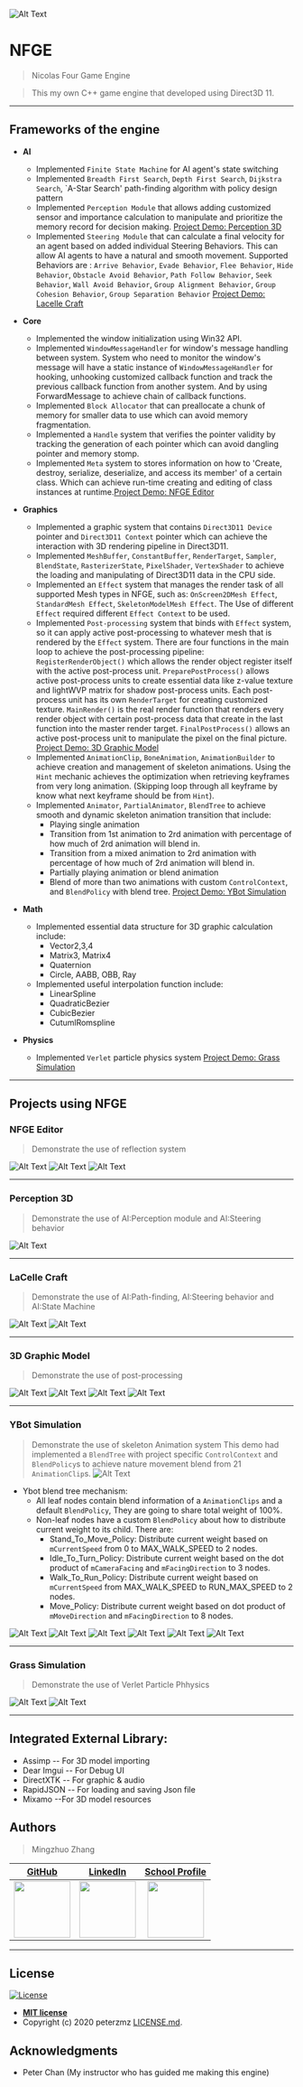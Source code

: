 ![Alt Text](https://github.com/peterMingzhuoZhang/NFGE/blob/master/Assets/Images/DemoGif/NFGE.gif?raw=true)
# NFGE
> Nicolas Four Game Engine

> This my own C++ game engine that developed using Direct3D 11.

---

## Frameworks of the engine
- **AI**
    - Implemented `Finite State Machine` for AI agent's state switching
    - Implemented `Breadth First Search`, `Depth First Search`, `Dijkstra Search`, `A-Star Search' path-finding algorithm with policy design pattern
    - Implemented `Perception Module` that allows adding customized sensor and importance calculation to manipulate and prioritize the memory record for decision making.
    [Project Demo: Perception 3D](#perception-3d)
    - Implemented `Steering Module` that can calculate a final velocity for an agent based on added individual Steering Behaviors. This can allow AI agents to have a natural and smooth movement. Supported Behaviors are : `Arrive Behavior`, `Evade Behavior`, `Flee Behavior`, `Hide Behavior`, `Obstacle Avoid Behavior`, `Path Follow Behavior`, `Seek Behavior`, `Wall Avoid Behavior`, `Group Alignment Behavior`, `Group Cohesion Behavior`, `Group Separation Behavior`
    [Project Demo: Lacelle Craft](#lacelle-craft)

- **Core**
    - Implemented the window initialization using Win32 API.
    - Implemented `WindowMessageHandler` for window's message handling between system. System who need to monitor the window's message will have a static instance of `WindowMessageHandler` for hooking, unhooking customized callback function and track the previous callback function from another system. And by using ForwardMessage to achieve chain of callback functions.
    - Implemented `Block Allocator` that can preallocate a chunk of memory for smaller data to use which can avoid memory fragmentation.
    - Implemented a `Handle` system that verifies the pointer validity by tracking the generation of each pointer which can avoid dangling pointer and memory stomp.
    - Implemented `Meta` system to stores information on how to 'Create, destroy, serialize, deserialize, and access its member' of a certain class. Which can achieve run-time creating and editing of class instances at runtime.[Project Demo: NFGE Editor](#nfge-editor)
    
    
- **Graphics**
    - Implemented a graphic system that contains `Direct3D11 Device` pointer and `Direct3D11 Context` pointer which can achieve the interaction with 3D rendering pipeline in Direct3D11. 
    - Implemented `MeshBuffer`, `ConstantBuffer`, `RenderTarget`, `Sampler`, `BlendState`, `RasterizerState`, `PixelShader`, `VertexShader` to achieve the loading and manipulating of Direct3D11 data in the CPU side.
    - Implemented an `Effect` system that manages the render task of all supported Mesh types in NFGE, such as: `OnScreen2DMesh Effect`, `StandardMesh Effect`, `SkeletonModelMesh Effect`. The Use of different `Effect` required different `Effect Context` to be used.
    - Implemented `Post-processing` system that binds with `Effect` system, so it can apply active post-processing to whatever mesh that is rendered by the `Effect` system. There are four functions in the main loop to achieve the post-processing pipeline: `RegisterRenderObject()` which allows the render object register itself with the active post-process unit. `PreparePostProcess()` allows active post-process units to create essential data like z-value texture and lightWVP matrix for shadow post-process units. Each post-process unit has its own `RenderTarget` for creating customized texture. `MainRender()` is the real render function that renders every render object with certain post-process data that create in the last function into the master render target. `FinalPostProcess()` allows an active post-process unit to manipulate the pixel on the final picture.
    [Project Demo: 3D Graphic Model](#3d-graphic-model)
    - Implemented `AnimationClip`, `BoneAnimation`, `AnimationBuilder` to achieve creation and management of skeleton animations. Using the `Hint` mechanic achieves the optimization when retrieving keyframes from very long animation. (Skipping loop through all keyframe by know what next keyframe should be from `Hint`).
    - Implemented `Animator`, `PartialAnimator`, `BlendTree` to achieve smooth and dynamic skeleton animation transition that include:
        * Playing single animation
        * Transition from 1st animation to 2rd animation with percentage of how much of 2rd animation will blend in.
        * Transition from a mixed animation to 2rd animation with percentage of how much of 2rd animation will blend in.
        * Partially playing animation or blend animation
        * Blend of more than two animations with custom `ControlContext`, and `BlendPolicy` with blend tree.
        [Project Demo: YBot Simulation](#ybot-simulation)
        
        
- **Math**
    - Implemented essential data structure for 3D graphic calculation include:
        * Vector2,3,4
        * Matrix3, Matrix4
        * Quaternion
        * Circle, AABB, OBB, Ray
    - Implemented useful interpolation function include:
        * LinearSpline
        * QuadraticBezier
        * CubicBezier
        * CutumlRomspline
- **Physics**
    - Implemented `Verlet` particle physics system
    [Project Demo: Grass Simulation](#grass-simulation)
    
---


## Projects using NFGE

### NFGE Editor
> Demonstrate the use of reflection system

![Alt Text](https://1.bp.blogspot.com/-XPqueHSjVPA/XxnixJoj-OI/AAAAAAAAAWY/YKpd0rUa2RA4zbkK5268pLUNBbAYala7ACLcBGAsYHQ/s1600/ComponentEditing.gif)
![Alt Text](https://1.bp.blogspot.com/-Q5nOygOw2Hw/XxnjMVE-nyI/AAAAAAAAAWg/WZ8H9XGCkQcwNuDy0j9Q9zTC3LlSEKAzwCLcBGAsYHQ/s1600/ChoosingTemplate.gif)
![Alt Text](https://1.bp.blogspot.com/-ZL8LYlD4wi4/Xxnjjovvr4I/AAAAAAAAAWo/hrFtbJnE88AWcs_SgnzMlEE52dDfH0aiQCLcBGAsYHQ/s1600/Parenting_1.gif)
 
 ---
 
 ### Perception 3D
> Demonstrate the use of AI:Perception module and AI:Steering behavior

![Alt Text](https://1.bp.blogspot.com/-mKGvKU25zUA/XyT6vBlJN_I/AAAAAAAAAW8/NLzK-Y6jt3UwbbUICGt18GOhzZq3RVe0ACLcBGAsYHQ/s480/Perception.gif)

 ---
 
 ### LaCelle Craft
> Demonstrate the use of AI:Path-finding, AI:Steering behavior and AI:State Machine

![Alt Text](https://github.com/peterMingzhuoZhang/NFGE/blob/master/Assets/Images/DemoGif/LacelleCraft_00.gif?raw=true)
![Alt Text](https://github.com/peterMingzhuoZhang/NFGE/blob/master/Assets/Images/DemoGif/LacelleCraft_01.gif?raw=true)
 
 ---
 
 ### 3D Graphic Model
> Demonstrate the use of post-processing

![Alt Text](https://github.com/peterMingzhuoZhang/NFGE/blob/master/Assets/Images/DemoGif/Graphic3D_DepthBlur_00.gif?raw=true)
![Alt Text](https://github.com/peterMingzhuoZhang/NFGE/blob/master/Assets/Images/DemoGif/Graphic3D_shadow_00.gif?raw=true)
![Alt Text](https://github.com/peterMingzhuoZhang/NFGE/blob/master/Assets/Images/DemoGif/Graphic3D_shadow_01.gif?raw=true)
![Alt Text](https://github.com/peterMingzhuoZhang/NFGE/blob/master/Assets/Images/DemoGif/Graphic3D_Pixelate_00.gif?raw=true)
 
 ---
 
### YBot Simulation
> Demonstrate the use of skeleton Animation system
> This demo had implemented a `BlendTree` with project specific `ControlContext` and `BlendPolicy`s to achieve nature movement blend from 21 `AnimationClip`s.
![Alt Text](https://github.com/peterMingzhuoZhang/NFGE/blob/master/Assets/Images/DemoGif/YBot_BlendTree.png?raw=true)
- Ybot blend tree mechanism:
    * All leaf nodes contain blend information of a `AnimationClips` and a default `BlendPolicy`, They are going to share total weight of 100%.
    * Non-leaf nodes have a custom `BlendPolicy` about how to distribute current weight to its child. There are:
        + Stand_To_Move_Policy: Distribute current weight based on `mCurrentSpeed` from 0 to MAX_WALK_SPEED to 2 nodes.
        + Idle_To_Turn_Policy: Distribute current weight based on the dot product of `mCameraFacing` and `mFacingDirection` to 3 nodes.
        + Walk_To_Run_Policy: Distribute current weight based on `mCurrentSpeed` from MAX_WALK_SPEED to RUN_MAX_SPEED to 2 nodes.
        + Move_Policy: Distribute current weight based on dot product of `mMoveDirection` and `mFacingDirection` to 8 nodes.
 
![Alt Text](https://github.com/peterMingzhuoZhang/NFGE/blob/master/Assets/Images/DemoGif/yBot_blending.gif?raw=true)
![Alt Text](https://github.com/peterMingzhuoZhang/NFGE/blob/master/Assets/Images/DemoGif/yBot_clipSpeedModdifier.gif?raw=true)
![Alt Text](https://github.com/peterMingzhuoZhang/NFGE/blob/master/Assets/Images/DemoGif/yBot_Partial.gif?raw=true)
![Alt Text](https://github.com/peterMingzhuoZhang/NFGE/blob/master/Assets/Images/DemoGif/yBot_HeadRigging.gif?raw=true)
![Alt Text](https://github.com/peterMingzhuoZhang/NFGE/blob/master/Assets/Images/DemoGif/yBot_blendTree.gif?raw=true)
![Alt Text](https://github.com/peterMingzhuoZhang/NFGE/blob/master/Assets/Images/DemoGif/yBot_blendTree_01.gif?raw=true)
        
---

 ### Grass Simulation
> Demonstrate the use of Verlet Particle Phhysics

![Alt Text](https://github.com/peterMingzhuoZhang/NFGE/blob/master/Assets/Images/DemoGif/Grass_00.gif?raw=true)
![Alt Text](https://github.com/peterMingzhuoZhang/NFGE/blob/master/Assets/Images/DemoGif/Grass_01.gif?raw=true)
 
 ---

## Integrated External Library:

- Assimp                          -- For 3D model importing
- Dear Imgui                    -- For Debug UI
- DirectXTK                    -- For graphic & audio
- RapidJSON                   -- For loading and saving Json file
- Mixamo                        --For 3D model resources
 
 ## Authors

> Mingzhuo Zhang

| <a href="https://github.com/peterMingzhuoZhang" target="_blank">**GitHub**</a>| <a href="https://www.linkedin.com/in/mingzhuo-zhang-a4115b178/" target="_blank">**LinkedIn**</a> | <a href="https://www.lcieducation.com/en/portfolios/students/62606#fndtn-projects" target="_blank">**School Profile**</a> |
| :---:| :---: |:---:|
| <img src="https://avatars2.githubusercontent.com/u/48110473?s=460&v=4" width="100"/>  | <img src="https://lh3.googleusercontent.com/fqYJHtyzZzA4vacRzeJoB93QNvA5-mvR-8UB5oVLxdYDSTpfLp_KgYD4IqVGJUgFEJo" width="100" />  | <img src="https://pbs.twimg.com/profile_images/1207081801077776384/Ba8-rA5Z_400x400.jpg" width="100" /> |
---
## License

[![License](http://img.shields.io/:license-mit-blue.svg?style=flat-square)](http://badges.mit-license.org)

- **[MIT license](http://opensource.org/licenses/mit-license.php)**
- Copyright (c) 2020 peterzmz <a href="https://github.com/peterMingzhuoZhang/NFGE/blob/master/LICENSE" target="_blank">LICENSE.md</a>.

## Acknowledgments
- Peter Chan (My instructor who has guided me making this engine)

 
 


